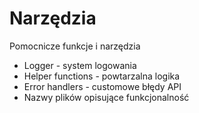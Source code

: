 # Narzędzia
Pomocnicze funkcje i narzędzia
- Logger - system logowania
- Helper functions - powtarzalna logika
- Error handlers - customowe błędy API
- Nazwy plików opisujące funkcjonalność